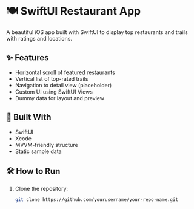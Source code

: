 
# 🍽️ SwiftUI Restaurant App

A beautiful iOS app built with SwiftUI to display top restaurants and trails with ratings and locations.

## ✨ Features

- Horizontal scroll of featured restaurants
- Vertical list of top-rated trails
- Navigation to detail view (placeholder)
- Custom UI using SwiftUI Views
- Dummy data for layout and preview

## 🧱 Built With

- SwiftUI
- Xcode
- MVVM-friendly structure
- Static sample data


## 🛠️ How to Run

1. Clone the repository:
   ```bash
   git clone https://github.com/yourusername/your-repo-name.git
